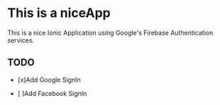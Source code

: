 # This is a niceApp
This is a nice Ionic Application using Google's Firebase Authentication services.


## TODO


- [x]Add Google SignIn

- [ ]Add Facebook SignIn